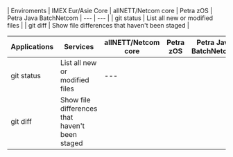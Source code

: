 


| Enviroments | IMEX Eur/Asie Core | allNETT/Netcom core   | Petra zOS | Petra Java BatchNetcom
| --- | --- |
| git status | List all new or modified files |
| git diff | Show file differences that haven't been staged |

| Applications | Services | allNETT/Netcom core   | Petra zOS | Petra Java BatchNetcom |
| --- | --- | --- | --- | --- |
| git status | List all new or modified files | --- |
| git diff | Show file differences that haven't been staged |

